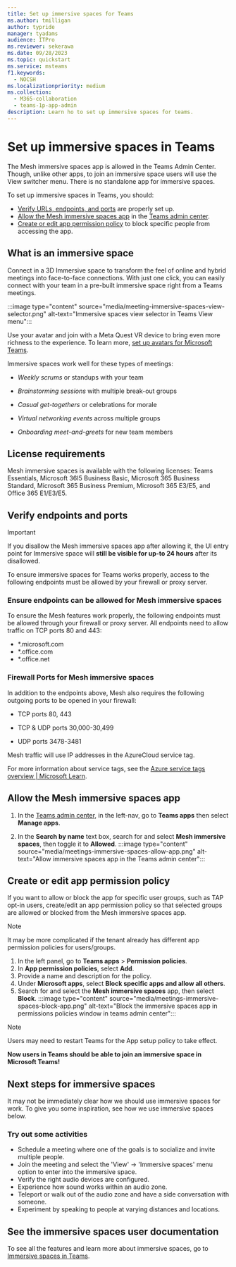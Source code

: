 ```yaml
---
title: Set up immersive spaces for Teams
ms.author: tmilligan
author: typride
manager: tyadams
audience: ITPro
ms.reviewer: sekerawa
ms.date: 09/28/2023
ms.topic: quickstart
ms.service: msteams
f1.keywords: 
  - NOCSH
ms.localizationpriority: medium
ms.collection: 
  - M365-collaboration
  - teams-1p-app-admin
description: Learn ho to set up immersive spaces for teams.
---
```



# Set up immersive spaces in Teams

The Mesh immersive spaces app is allowed in the Teams Admin Center. Though, unlike other apps, to join an immersive space users will use the View switcher menu. There is no standalone app for immersive spaces.

To set up immersive spaces in Teams, you should:

- [Verify URLs, endpoints, and ports](#verify-endpoints-and-ports) are properly set up.
- [Allow the Mesh immersive spaces app](#verify-endpoints-and-ports) in the [Teams admin center](https://admin.teams.microsoft.com/dashboard).
- [Create or edit app permission policy](#create-or-edit-app-permission-policy) to block specific people from accessing the app.

## What is an immersive space

Connect in a 3D Immersive space to transform the feel of online and hybrid meetings into face-to-face connections. With just one click, you can easily connect with your team in a pre-built immersive space right from a Teams meetings.

:::image type="content" source="media/meeting-immersive-spaces-view-selector.png" alt-text="Immersive spaces view selector in Teams View menu":::

Use your avatar and join with a Meta Quest VR device to bring even more richness to the experience.  To learn more, [set up avatars for Microsoft Teams](meeting-avatars.md).

Immersive spaces work well for these types of meetings:

- *Weekly scrums* or standups with your team

- *Brainstorming sessions* with multiple break-out groups

- *Casual get-togethers* or celebrations for morale

- *Virtual networking events* across multiple groups

- *Onboarding meet-and-greets* for new team members

## License requirements

Mesh immersive spaces is available with the following licenses: Teams Essentials, Microsoft 36I5 Business Basic, Microsoft 365 Business Standard, Microsoft 365 Business Premium, Microsoft 365 E3/E5, and Office 365 E1/E3/E5.

## Verify endpoints and ports

> [!IMPORTANT]
> If you disallow the Mesh immersive spaces app after allowing it, the UI entry point for Immersive space will **still be visible for up-to 24 hours** after its disallowed.

To ensure immersive spaces for Teams works properly, access to the following endpoints must be allowed by your firewall or proxy server.

### Ensure endpoints can be allowed for Mesh immersive spaces

To ensure the Mesh features work properly, the following endpoints must
be allowed through your firewall or proxy server.
All endpoints need to allow traffic on TCP ports 80 and 443:

- *.microsoft.com
- *.office.com
- *.office.net

### Firewall Ports for Mesh immersive spaces

In addition to the endpoints above, Mesh also requires the following outgoing ports to be opened in your firewall:

- TCP ports 80, 443

- TCP & UDP ports 30,000-30,499

- UDP ports 3478-3481

Mesh traffic will use IP addresses in the AzureCloud service tag.

For more information about service tags, see the [Azure service tags overview | Microsoft Learn](/azure/virtual-network/service-tags-overview).

## Allow the Mesh immersive spaces app

1. In the [Teams admin center](https://admin.teams.microsoft.com/dashboard), in the left-nav, go to **Teams apps** then select **Manage apps**.

1. In the **Search by name** text box, search for and select **Mesh immersive spaces**, then toggle it to **Allowed**.
:::image type="content" source="media/meetings-immersive-spaces-allow-app.png" alt-text="Allow immersive spaces app in the Teams admin center":::

## Create or edit app permission policy

If you want to allow or block the app for specific user groups, such as TAP opt-in users, create/edit an app permission policy so that selected groups are allowed or blocked from the Mesh immersive spaces app.

> [!NOTE]
> It may be more complicated if the tenant already has different app permission policies for users/groups.

1. In the left panel, go to **Teams apps** > **Permission policies**.
1. In **App permission policies**, select **Add**.
1. Provide a name and description for the policy.
1. Under **Microsoft apps**, select **Block specific apps and allow all others**.
1. Search for and select the **Mesh immersive spaces** app, then select **Block**.
:::image type="content" source="media/meetings-immersive-spaces-block-app.png" alt-text="Block the immersive spaces app in permissions policies window in teams admin center":::

> [!NOTE]
> Users may need to restart Teams for the App setup policy to take effect.

**Now users in Teams should be able to join an immersive space in Microsoft Teams!**

## Next steps for immersive spaces

It may not be immediately clear how we should use immersive spaces for work. To give you some inspiration, see how we use immersive spaces below.

### Try out some activities

- Schedule a meeting where one of the goals is to socialize and invite multiple people.
- Join the meeting and select the 'View' -> 'Immersive spaces' menu option to enter into the immersive space.
- Verify the right audio devices are configured.
- Experience how sound works within an audio zone.
- Teleport or walk out of the audio zone and have a side conversation with someone.
- Experiment by speaking to people at varying distances and locations.

## See the immersive spaces user documentation

To see all the features and learn more about immersive spaces, go to [Immersive spaces in Teams](https://aka.ms/immersivespacesdocs).